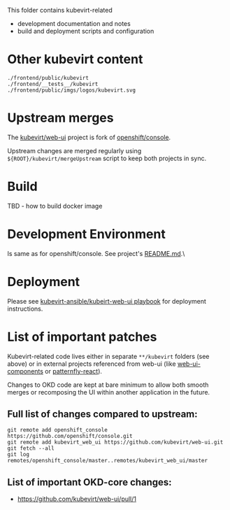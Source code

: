 This folder contains kubevirt-related
 - development documentation and notes
 - build and deployment scripts and configuration

# Other kubevirt content
```
./frontend/public/kubevirt
./frontend/__tests__/kubevirt
./frontend/public/imgs/logos/kubevirt.svg
```

# Upstream merges
The [kubevirt/web-ui](https://github.com/kubevirt/web-ui) project is fork of [openshift/console](https://github.com/openshift/console/).

Upstream changes are merged regularly using `${ROOT}/kubevirt/mergeUpstream` script to keep both projects in sync.

# Build
TBD - how to build docker image

# Development Environment
Is same as for openshift/console. See project's [README.md](https://github.com/kubevirt/web-ui/blob/master/README.md).\

# Deployment
Please see [kubevirt-ansible/kubeirt-web-ui playbook](https://github.com/kubevirt/kubevirt-ansible/tree/master/playbooks/kubevirt-web-ui) for deployment instructions.

# List of important patches
Kubevirt-related code lives either in separate `**/kubevirt` folders (see above) or in external projects referenced from web-ui (like [web-ui-components](https://github.com/kubevirt/web-ui-components) or [patternfly-react](https://github.com/patternfly/patternfly-react/)).

Changes to OKD code are kept at bare minimum to allow both smooth merges or recomposing the UI within another application in the future.

## Full list of changes compared to upstream:
```
git remote add openshift_console https://github.com/openshift/console.git
git remote add kubevirt_web_ui https://github.com/kubevirt/web-ui.git
git fetch --all
git log remotes/openshift_console/master..remotes/kubevirt_web_ui/master
```

## List of important OKD-core changes: 
 - https://github.com/kubevirt/web-ui/pull/1

 
